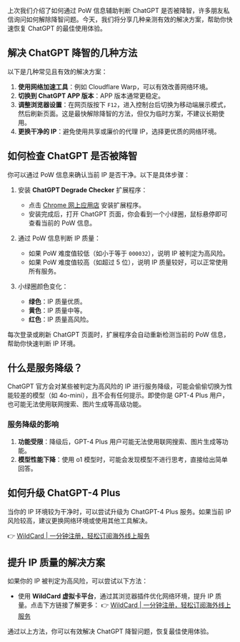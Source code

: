上次我们介绍了如何通过 PoW 信息辅助判断 ChatGPT 是否被降智，许多朋友私信询问如何解除降智问题。今天，我们将分享几种亲测有效的解决方案，帮助你快速恢复 ChatGPT 的最佳使用体验。

## 解决 ChatGPT 降智的几种方法

以下是几种常见且有效的解决方案：

1. **使用网络加速工具**：例如 Cloudflare Warp，可以有效改善网络环境。
2. **切换到 ChatGPT APP 版本**：APP 版本通常更稳定。
3. **调整浏览器设置**：在网页版按下 `F12`，进入控制台后切换为移动端展示模式，然后刷新页面。这是最快解除降智的方法，但仅为临时方案，不建议长期使用。
4. **更换干净的 IP**：避免使用共享或廉价的代理 IP，选择更优质的网络环境。

## 如何检查 ChatGPT 是否被降智

你可以通过 PoW 信息来确认当前 IP 是否干净。以下是具体步骤：

1. 安装 **ChatGPT Degrade Checker** 扩展程序：
   - 点击 [Chrome 网上应用店](https://chromewebstore.google.com/detail/chatgpt-degrade-checker-%E9%99%8D/inidgeckbobnafenlmlgfbeoijiamepm?authuser=0&hl=zh-CN) 安装扩展程序。
   - 安装完成后，打开 ChatGPT 页面，你会看到一个小绿圈，鼠标悬停即可查看当前的 PoW 信息。

2. 通过 PoW 信息判断 IP 质量：
   - 如果 PoW 难度值较低（如小于等于 `000032`），说明 IP 被判定为高风险。
   - 如果 PoW 难度值较高（如超过 5 位），说明 IP 质量较好，可以正常使用所有服务。

3. 小绿圈颜色变化：
   - **绿色**：IP 质量优质。
   - **黄色**：IP 质量中等。
   - **红色**：IP 质量高风险。

每次登录或刷新 ChatGPT 页面时，扩展程序会自动重新检测当前的 PoW 信息，帮助你快速判断 IP 环境。

## 什么是服务降级？

ChatGPT 官方会对某些被判定为高风险的 IP 进行服务降级，可能会偷偷切换为性能较差的模型（如 4o-mini），且不会有任何提示。即使你是 GPT-4 Plus 用户，也可能无法使用联网搜索、图片生成等高级功能。

### 服务降级的影响

1. **功能受限**：降级后，GPT-4 Plus 用户可能无法使用联网搜索、图片生成等功能。
2. **模型性能下降**：使用 o1 模型时，可能会发现模型不进行思考，直接给出简单回答。

## 如何升级 ChatGPT-4 Plus

当你的 IP 环境较为干净时，可以尝试升级为 ChatGPT-4 Plus 服务。如果当前 IP 风险较高，建议更换网络环境或使用其他工具解决。

👉 [WildCard | 一分钟注册，轻松订阅海外线上服务](https://bit.ly/bewildcard)

## 提升 IP 质量的解决方案

如果你的 IP 被判定为高风险，可以尝试以下方法：

- 使用 **WildCard 虚拟卡平台**，通过其浏览器插件优化网络环境，提升 IP 质量。点击下方链接了解更多：
  👉 [WildCard | 一分钟注册，轻松订阅海外线上服务](https://bit.ly/bewildcard)

通过以上方法，你可以有效解决 ChatGPT 降智问题，恢复最佳使用体验。